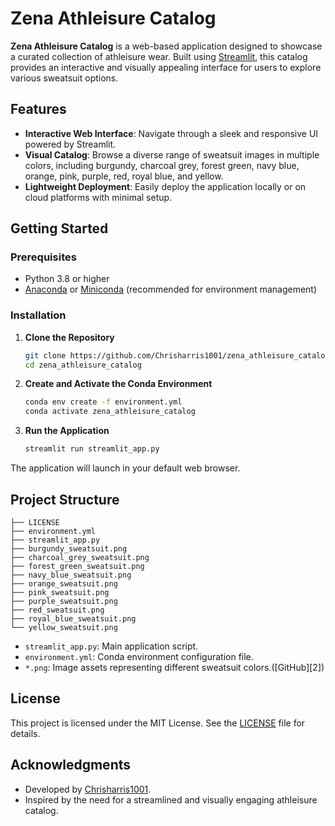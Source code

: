# Zena Athleisure Catalog

**Zena Athleisure Catalog** is a web-based application designed to showcase a curated collection of athleisure wear. Built using [Streamlit](https://streamlit.io/), this catalog provides an interactive and visually appealing interface for users to explore various sweatsuit options.

## Features

* **Interactive Web Interface**: Navigate through a sleek and responsive UI powered by Streamlit.
* **Visual Catalog**: Browse a diverse range of sweatsuit images in multiple colors, including burgundy, charcoal grey, forest green, navy blue, orange, pink, purple, red, royal blue, and yellow.
* **Lightweight Deployment**: Easily deploy the application locally or on cloud platforms with minimal setup.

## Getting Started

### Prerequisites

* Python 3.8 or higher
* [Anaconda](https://www.anaconda.com/products/distribution) or [Miniconda](https://docs.conda.io/en/latest/miniconda.html) (recommended for environment management)

### Installation

1. **Clone the Repository**

   ```bash
   git clone https://github.com/Chrisharris1001/zena_athleisure_catalog.git
   cd zena_athleisure_catalog
   ```



2. **Create and Activate the Conda Environment**

   ```bash
   conda env create -f environment.yml
   conda activate zena_athleisure_catalog
   ```



3. **Run the Application**

   ```bash
   streamlit run streamlit_app.py
   ```



The application will launch in your default web browser.

## Project Structure

```plaintext
├── LICENSE
├── environment.yml
├── streamlit_app.py
├── burgundy_sweatsuit.png
├── charcoal_grey_sweatsuit.png
├── forest_green_sweatsuit.png
├── navy_blue_sweatsuit.png
├── orange_sweatsuit.png
├── pink_sweatsuit.png
├── purple_sweatsuit.png
├── red_sweatsuit.png
├── royal_blue_sweatsuit.png
└── yellow_sweatsuit.png
```



* `streamlit_app.py`: Main application script.
* `environment.yml`: Conda environment configuration file.
* `*.png`: Image assets representing different sweatsuit colors.([GitHub][2])

## License

This project is licensed under the MIT License. See the [LICENSE](https://github.com/Chrisharris1001/zena_athleisure_catalog/blob/main/LICENSE) file for details.

## Acknowledgments

* Developed by [Chrisharris1001](https://github.com/Chrisharris1001).
* Inspired by the need for a streamlined and visually engaging athleisure catalog.
